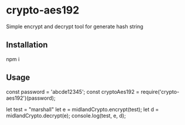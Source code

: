 # crypto-aes192
Simple encrypt and decrypt tool for generate hash string

## Installation
npm i

## Usage
const password = 'abcde12345';
const cryptoAes192 = require('crypto-aes192')(password);

let test = "marshall"
let e = midlandCrypto.encrypt(test);
let d = midlandCrypto.decrypt(e);
console.log(test, e, d);